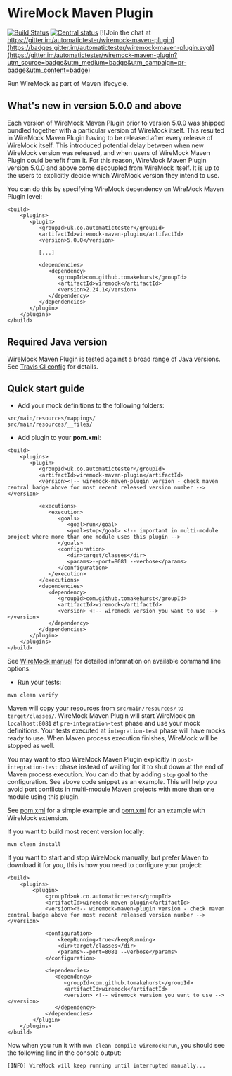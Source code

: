# WireMock Maven Plugin

[![Build Status](https://travis-ci.com/automatictester/wiremock-maven-plugin.svg?branch=master)](https://travis-ci.com/automatictester/wiremock-maven-plugin)
[![Central status](https://maven-badges.herokuapp.com/maven-central/uk.co.automatictester/wiremock-maven-plugin/badge.svg)](https://maven-badges.herokuapp.com/maven-central/uk.co.automatictester/wiremock-maven-plugin)
[![Join the chat at https://gitter.im/automatictester/wiremock-maven-plugin](https://badges.gitter.im/automatictester/wiremock-maven-plugin.svg)](https://gitter.im/automatictester/wiremock-maven-plugin?utm_source=badge&utm_medium=badge&utm_campaign=pr-badge&utm_content=badge)

Run WireMock as part of Maven lifecycle.

## What's new in version 5.0.0 and above

Each version of WireMock Maven Plugin prior to version 5.0.0 was shipped bundled together with a particular version of WireMock itself. This resulted in 
WireMock Maven Plugin having to be released after every release of WireMock itself. This introduced potential delay between when new WireMock version was 
released, and when users of WireMock Maven Plugin could benefit from it. For this reason, WireMock Maven Plugin version 5.0.0 and above come decoupled from WireMock 
itself. It is up to the users to explicitly decide which WireMock version they intend to use.

You can do this by specifying WireMock dependency on WireMock Maven Plugin level:

```
<build>
    <plugins>
       <plugin>
          <groupId>uk.co.automatictester</groupId>
          <artifactId>wiremock-maven-plugin</artifactId>          
          <version>5.0.0</version>
          
          [...]
          
          <dependencies>
             <dependency>
                <groupId>com.github.tomakehurst</groupId>
                <artifactId>wiremock</artifactId>
                <version>2.24.1</version>
             </dependency>
          </dependencies>          
       </plugin>   
    </plugins>
</build>
```

## Required Java version

WireMock Maven Plugin is tested against a broad range of Java versions. See [Travis CI config](https://github.com/automatictester/wiremock-maven-plugin/blob/master/.travis.yml) for details.

## Quick start guide

- Add your mock definitions to the following folders:

```
src/main/resources/mappings/
src/main/resources/__files/
```

- Add plugin to your **pom.xml**:

```
<build>
    <plugins>
       <plugin>
          <groupId>uk.co.automatictester</groupId>
          <artifactId>wiremock-maven-plugin</artifactId>          
          <version><!-- wiremock-maven-plugin version - check maven central badge above for most recent released version number --></version>
          
          <executions>
             <execution>
                <goals>
                   <goal>run</goal>
                   <goal>stop</goal> <!-- important in multi-module project where more than one module uses this plugin -->
                </goals>
                <configuration>
                   <dir>target/classes</dir>
                   <params>--port=8081 --verbose</params>
                </configuration>
             </execution>
          </executions>
          <dependencies>
             <dependency>
                <groupId>com.github.tomakehurst</groupId>
                <artifactId>wiremock</artifactId>
                <version> <!-- wiremock version you want to use --> </version>
             </dependency>
          </dependencies>          
       </plugin>   
    </plugins>
</build>
```

See [WireMock manual](http://wiremock.org/docs/running-standalone/) for detailed information on available command line options.

- Run your tests:

`mvn clean verify`

Maven will copy your resources from `src/main/resources/` to `target/classes/`. WireMock Maven Plugin will start WireMock on `localhost:8081` at 
`pre-integration-test` phase and use your mock definitions. Your tests executed at `integration-test` phase will have mocks ready to use. 
When Maven process execution finishes, WireMock will be stopped as well.

You may want to stop WireMock Maven Plugin explicitly in `post-integration-test` phase instead of waiting for it to shut down at the end of Maven process execution.
You can do that by adding `stop` goal to the configuration. See above code snippet as an example. This will help you avoid port conflicts in multi-module 
Maven projects with more than one module using this plugin.

See [pom.xml](https://github.com/automatictester/wiremock-maven-plugin/blob/master/src/it/core/pom.xml) for a simple example and [pom.xml](https://github.com/automatictester/wiremock-maven-plugin/blob/master/src/it/ext/pom.xml) for an example with WireMock extension.

If you want to build most recent version locally:

`mvn clean install`

If you want to start and stop WireMock manually, but prefer Maven to download it for you, this is how you need to configure your project:
  
```
<build>
    <plugins>
        <plugin>
            <groupId>uk.co.automatictester</groupId>
            <artifactId>wiremock-maven-plugin</artifactId>
            <version><!-- wiremock-maven-plugin version - check maven central badge above for most recent released version number --></version>
            
            <configuration>
                <keepRunning>true</keepRunning>
                <dir>target/classes</dir>
                <params>--port=8081 --verbose</params>
            </configuration>
            
            <dependencies>
               <dependency>
                  <groupId>com.github.tomakehurst</groupId>
                  <artifactId>wiremock</artifactId>
                  <version> <!-- wiremock version you want to use --> </version>
               </dependency>
            </dependencies>            
        </plugin>
    </plugins>
</build>
```

Now when you run it with `mvn clean compile wiremock:run`, you should see the following line in the console output:

```
[INFO] WireMock will keep running until interrupted manually...
```

